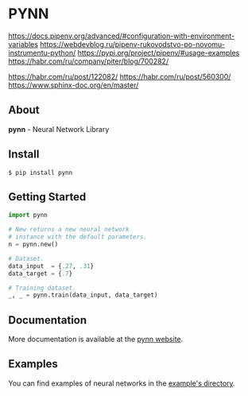 # PYNN

https://docs.pipenv.org/advanced/#configuration-with-environment-variables
https://webdevblog.ru/pipenv-rukovodstvo-po-novomu-instrumentu-python/
https://pypi.org/project/pipenv/#usage-examples
https://habr.com/ru/company/piter/blog/700282/

https://habr.com/ru/post/122082/
https://habr.com/ru/post/560300/
https://www.sphinx-doc.org/en/master/

## About

**pynn** - Neural Network Library

## Install

```shell
$ pip install pynn
```

## Getting Started

```python
import pynn

# New returns a new neural network
# instance with the default parameters.
n = pynn.new()

# Dataset.
data_input  = {.27, .31}
data_target = {.7}

# Training dataset.
_, _ = pynn.train(data_input, data_target)
```

## Documentation

More documentation is available at the [pynn website](https://teratron.github.io/pynn).

## Examples

You can find examples of neural networks in the 
[example's directory](https://github.com/teratron/pynn/tree/master/examples).
